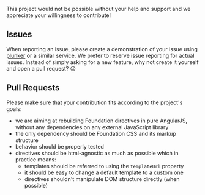 This project would not be possible without your help and support and we appreciate your willingness to contribute!

## Issues

When reporting an issue, please create a demonstration of your issue using [plunker](http://plnkr.co/) or a similar service. We prefer to reserve issue reporting for actual issues. Instead of simply asking for a new feature, why not create it yourself and open a pull request? :wink:

## Pull Requests

Please make sure that your contribution fits according to the project's goals:

  * we are aiming at rebuilding Foundation directives in pure AngularJS, without any dependencies on any external JavaScript library
  * the only dependency should be Foundation CSS and its markup structure
  * behavior should be properly tested
  * directives should be html-agnostic as much as possible which in practice means:
    * templates should be referred to using the `templateUrl` property
    * it should be easy to change a default template to a custom one
    * directives shouldn't manipulate DOM structure directly (when possible)

